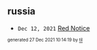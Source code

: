 ## russia


* <code>Dec 12, 2021</code> [Red Notice](2021-12-15T21-11-09-red-notice.md)

<sup><sub>generated 27 Dec 2021 10:14:19 by <a href='https://github.com/senorprogrammer/til'>til</a></sub></sup>
